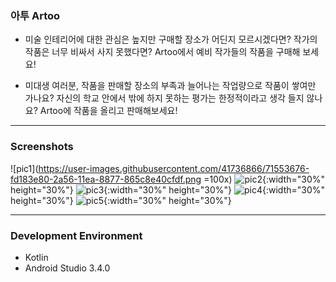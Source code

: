 ### 아투 Artoo

- 미술 인테리어에 대한 관심은 높지만 구매할 장소가 어딘지 모르시겠다면? 작가의 작품은 너무 비싸서 사지 못했다면? 
Artoo에서 예비 작가들의 작품을 구매해 보세요! 

- 미대생 여러분, 작품을 판매할 장소의 부족과 늘어나는 작업량으로 작품이 쌓여만 가나요? 자신의 학교 안에서 밖에 하지 못하는 평가는 한정적이라고 생각 들지 않나요? 
Artoo에 작품을 올리고 판매해보세요!

------

### Screenshots

![pic1](https://user-images.githubusercontent.com/41736866/71553676-fd183e80-2a56-11ea-8877-865c8e40cfdf.png =100x)
![pic2](https://user-images.githubusercontent.com/41736866/71553677-ff7a9880-2a56-11ea-9ca7-f3ed0ff245d2.png){:width="30%" height="30%"}
![pic3](https://user-images.githubusercontent.com/41736866/71553678-00132f00-2a57-11ea-83bf-04543c83e6f8.png){:width="30%" height="30%"}
![pic4](https://user-images.githubusercontent.com/41736866/71553681-01445c00-2a57-11ea-9536-a0efe511273f.png){:width="30%" height="30%"}
![pic5](https://user-images.githubusercontent.com/41736866/71553683-02758900-2a57-11ea-8ac8-838fd72ff69a.png){:width="30%" height="30%"}

------

### Development Environment

- Kotlin
- Android Studio 3.4.0
